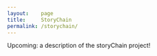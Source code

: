 ```yaml
---
layout:    page
title:     StoryChain
permalink: /storychain/
---
```


Upcoming: a description of the storyChain project!
